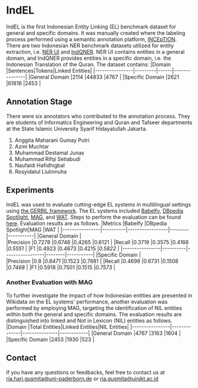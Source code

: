 # IndEL
IndEL is the first Indonesian Entity Linking (EL) benchmark dataset for general and specific domains.
It was manually created where the labeling process performed using a semantic annotation platform, [INCEpTION](https://inception-project.github.io/). 
There are two Indonesian NER benchmark datasets utilized for entity extraction, i.e. [NER UI](https://github.com/indolem/indolem/tree/main/ner/data/nerui) and [IndQNER](https://github.com/dice-group/IndQNER/tree/main/datasets). NER UI contains entities in a general domain, and IndQNER provides entities in a specific domain, i.e. the Indonesian Translation of the Quran.
The dataset contains:
|Domain          |Sentences|Tokens|Linked Entities|
|----------------|---------|------|---------------|
|General Domain  |2114     |44833 |4767		  |
|Specific Domain |2621     |61816 |2453           |



## Annotation Stage
There were six annotators who contributed to the annotation process. They are students of Informatics Engineering and Quran and Tafseer departments at the State Islamic University Syarif Hidayatullah Jakarta. 
1. Anggita Maharani Gumay Putri
2. Azmi Muchtar
3. Muhammad Destamal Junas
4. Muhammad Rifqi Setiabudi
5. Naufaldi Hafidhigbal
6. Rosyidatul Liulinnuha 


## Experiments
IndEL was used to evaluate cutting-edge EL systems in multilingual settings using [the GERBIL framework](https://github.com/dice-group/gerbil).
The EL systems included [Babelfy](http://babelfy.org/), [DBpedia Spotlight](https://www.dbpedia-spotlight.org/), [MAG](https://github.com/dice-group/AGDISTIS), and [WAT](https://sobigdata.d4science.org/web/tagme/wat-api).
Steps to perform the evaluation can be found [here](https://github.com/dice-group/gerbil/wiki/How-to-setup-GERBIL).
Evaluation results are as follows.
|Metrics         |Babelfy   |DBpedia Spotlight|MAG     |WAT        |
|----------------|----------|-----------------|--------|-----------|
|General Domain  						   |	
|Precision       |0.7278    |0.6746           |0.4265  |0.6121     |
|Recall          |0.3719    |0.3575           |0.4166  |*0.5551*   |
|F1              |0.4923    |0.4673           |0.4215  |*0.5822*   |
|----------------|----------|-----------------|--------|-----------|
|Specific Domain  						   |	
|Precision       |0.8 	    |*0.8471*         |0.1523  |0.7681     |
|Recall          |0.4696    |0.6731           |0.1508  |*0.7468*   |
|F1              |0.5918    |0.7501           |0.1515  |*0.7573*   |

### Another Evaluation with MAG
To further investigate the impact of how Indonesian entities are presented in Wikidata on the EL systems' performance, another evaluation was performed by employing MAG, targeting the identification of NIL entities within both the general and specific domains. 
The evaluation results are distinguished into linked and Not in Lexicon (NIL) entities as follows.
|Domain          |Total Entities|Linked Entities|NIL Entities|
|----------------|--------------|---------------|------------|
|General Domain  |4767          |3163		|1604        |
|Specific Domain |2453          |1930 		|523         |


## Contact
If you have any questions or feedbacks, feel free to contact us at ria.hari.gusmita@uni-paderborn.de or ria.gusmita@uinjkt.ac.id
